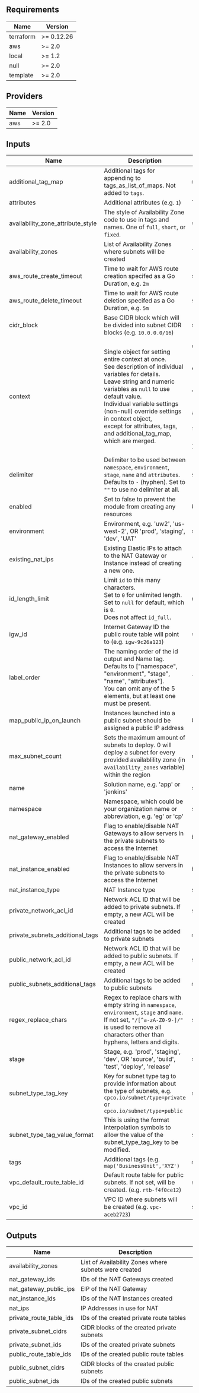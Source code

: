 <!-- markdownlint-disable -->
## Requirements

| Name | Version |
|------|---------|
| terraform | >= 0.12.26 |
| aws | >= 2.0 |
| local | >= 1.2 |
| null | >= 2.0 |
| template | >= 2.0 |

## Providers

| Name | Version |
|------|---------|
| aws | >= 2.0 |

## Inputs

| Name | Description | Type | Default | Required |
|------|-------------|------|---------|:--------:|
| additional\_tag\_map | Additional tags for appending to tags\_as\_list\_of\_maps. Not added to `tags`. | `map(string)` | `{}` | no |
| attributes | Additional attributes (e.g. `1`) | `list(string)` | `[]` | no |
| availability\_zone\_attribute\_style | The style of Availability Zone code to use in tags and names. One of `full`, `short`, or `fixed`. | `string` | `"short"` | no |
| availability\_zones | List of Availability Zones where subnets will be created | `list(string)` | n/a | yes |
| aws\_route\_create\_timeout | Time to wait for AWS route creation specifed as a Go Duration, e.g. `2m` | `string` | `"2m"` | no |
| aws\_route\_delete\_timeout | Time to wait for AWS route deletion specifed as a Go Duration, e.g. `5m` | `string` | `"5m"` | no |
| cidr\_block | Base CIDR block which will be divided into subnet CIDR blocks (e.g. `10.0.0.0/16`) | `string` | n/a | yes |
| context | Single object for setting entire context at once.<br>See description of individual variables for details.<br>Leave string and numeric variables as `null` to use default value.<br>Individual variable settings (non-null) override settings in context object,<br>except for attributes, tags, and additional\_tag\_map, which are merged. | <pre>object({<br>    enabled             = bool<br>    namespace           = string<br>    environment         = string<br>    stage               = string<br>    name                = string<br>    delimiter           = string<br>    attributes          = list(string)<br>    tags                = map(string)<br>    additional_tag_map  = map(string)<br>    regex_replace_chars = string<br>    label_order         = list(string)<br>    id_length_limit     = number<br>  })</pre> | <pre>{<br>  "additional_tag_map": {},<br>  "attributes": [],<br>  "delimiter": null,<br>  "enabled": true,<br>  "environment": null,<br>  "id_length_limit": null,<br>  "label_order": [],<br>  "name": null,<br>  "namespace": null,<br>  "regex_replace_chars": null,<br>  "stage": null,<br>  "tags": {}<br>}</pre> | no |
| delimiter | Delimiter to be used between `namespace`, `environment`, `stage`, `name` and `attributes`.<br>Defaults to `-` (hyphen). Set to `""` to use no delimiter at all. | `string` | `null` | no |
| enabled | Set to false to prevent the module from creating any resources | `bool` | `null` | no |
| environment | Environment, e.g. 'uw2', 'us-west-2', OR 'prod', 'staging', 'dev', 'UAT' | `string` | `null` | no |
| existing\_nat\_ips | Existing Elastic IPs to attach to the NAT Gateway or Instance instead of creating a new one. | `list(string)` | `[]` | no |
| id\_length\_limit | Limit `id` to this many characters.<br>Set to `0` for unlimited length.<br>Set to `null` for default, which is `0`.<br>Does not affect `id_full`. | `number` | `null` | no |
| igw\_id | Internet Gateway ID the public route table will point to (e.g. `igw-9c26a123`) | `string` | n/a | yes |
| label\_order | The naming order of the id output and Name tag.<br>Defaults to ["namespace", "environment", "stage", "name", "attributes"].<br>You can omit any of the 5 elements, but at least one must be present. | `list(string)` | `null` | no |
| map\_public\_ip\_on\_launch | Instances launched into a public subnet should be assigned a public IP address | `bool` | `true` | no |
| max\_subnet\_count | Sets the maximum amount of subnets to deploy. 0 will deploy a subnet for every provided availablility zone (in `availability_zones` variable) within the region | `number` | `0` | no |
| name | Solution name, e.g. 'app' or 'jenkins' | `string` | `null` | no |
| namespace | Namespace, which could be your organization name or abbreviation, e.g. 'eg' or 'cp' | `string` | `null` | no |
| nat\_gateway\_enabled | Flag to enable/disable NAT Gateways to allow servers in the private subnets to access the Internet | `bool` | `true` | no |
| nat\_instance\_enabled | Flag to enable/disable NAT Instances to allow servers in the private subnets to access the Internet | `bool` | `false` | no |
| nat\_instance\_type | NAT Instance type | `string` | `"t3.micro"` | no |
| private\_network\_acl\_id | Network ACL ID that will be added to private subnets. If empty, a new ACL will be created | `string` | `""` | no |
| private\_subnets\_additional\_tags | Additional tags to be added to private subnets | `map(string)` | `{}` | no |
| public\_network\_acl\_id | Network ACL ID that will be added to public subnets. If empty, a new ACL will be created | `string` | `""` | no |
| public\_subnets\_additional\_tags | Additional tags to be added to public subnets | `map(string)` | `{}` | no |
| regex\_replace\_chars | Regex to replace chars with empty string in `namespace`, `environment`, `stage` and `name`.<br>If not set, `"/[^a-zA-Z0-9-]/"` is used to remove all characters other than hyphens, letters and digits. | `string` | `null` | no |
| stage | Stage, e.g. 'prod', 'staging', 'dev', OR 'source', 'build', 'test', 'deploy', 'release' | `string` | `null` | no |
| subnet\_type\_tag\_key | Key for subnet type tag to provide information about the type of subnets, e.g. `cpco.io/subnet/type=private` or `cpco.io/subnet/type=public` | `string` | `"cpco.io/subnet/type"` | no |
| subnet\_type\_tag\_value\_format | This is using the format interpolation symbols to allow the value of the subnet\_type\_tag\_key to be modified. | `string` | `"%s"` | no |
| tags | Additional tags (e.g. `map('BusinessUnit','XYZ')` | `map(string)` | `{}` | no |
| vpc\_default\_route\_table\_id | Default route table for public subnets. If not set, will be created. (e.g. `rtb-f4f0ce12`) | `string` | `""` | no |
| vpc\_id | VPC ID where subnets will be created (e.g. `vpc-aceb2723`) | `string` | n/a | yes |

## Outputs

| Name | Description |
|------|-------------|
| availability\_zones | List of Availability Zones where subnets were created |
| nat\_gateway\_ids | IDs of the NAT Gateways created |
| nat\_gateway\_public\_ips | EIP of the NAT Gateway |
| nat\_instance\_ids | IDs of the NAT Instances created |
| nat\_ips | IP Addresses in use for NAT |
| private\_route\_table\_ids | IDs of the created private route tables |
| private\_subnet\_cidrs | CIDR blocks of the created private subnets |
| private\_subnet\_ids | IDs of the created private subnets |
| public\_route\_table\_ids | IDs of the created public route tables |
| public\_subnet\_cidrs | CIDR blocks of the created public subnets |
| public\_subnet\_ids | IDs of the created public subnets |

<!-- markdownlint-restore -->
